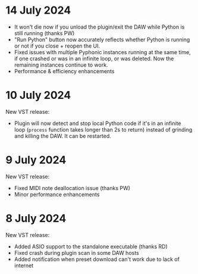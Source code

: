# 14 July 2024

* It won't die now if you unload the plugin/exit the DAW while Python is still running (thanks PW)
* "Run Python" button now accurately reflects whether Python is running or not if you close + reopen the UI.
* Fixed issues with multiple Pyphonic instances running at the same time, if one crashed or was in an infinite loop, or was deleted. Now the remaining instances continue to work.
* Performance & efficiency enhancements

# 10 July 2024

New VST release:
* Plugin will now detect and stop local Python code if it's in an infinite loop (`process` function takes longer than 2s to return) instead of grinding and killing the DAW. It can be restarted.

# 9 July 2024

New VST release:
* Fixed MIDI note deallocation issue (thanks PW)
* Minor performance enhancements

# 8 July 2024

New VST release:
* Added ASIO support to the standalone executable (thanks RD)
* Fixed crash during plugin scan in some DAW hosts
* Added notification when preset download can't work due to lack of internet